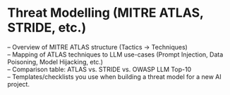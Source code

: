 # Threat Modelling (MITRE ATLAS, STRIDE, etc.)

– Overview of MITRE ATLAS structure (Tactics → Techniques)\
– Mapping of ATLAS techniques to LLM use-cases (Prompt Injection, Data Poisoning, Model Hijacking, etc.)\
– Comparison table: ATLAS vs. STRIDE vs. OWASP LLM Top-10\
– Templates/checklists you use when building a threat model for a new AI project.
